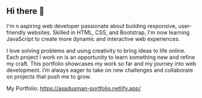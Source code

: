 ## Hi there 👋

I'm n aspiring web developer passionate about building responsive, user-friendly websites. Skilled in HTML, CSS, and Bootstrap, I'm now learning JavaScript to create more dynamic and interactive web experiences.

I love solving problems and using creativity to bring ideas to life online. Each project I work on is an opportunity to learn something new and refine my craft. This portfolio showcases my work so far and my journey into web development. I’m always eager to take on new challenges and collaborate on projects that push me to grow.

My Portfolio: https://asadusman-portfolio.netlify.app/

<!--
**m-asadusman/m-asadusman** is a ✨ _special_ ✨ repository because its `README.md` (this file) appears on your GitHub profile.

Here are some ideas to get you started:

- 🔭 I’m currently working on ...
- 🌱 I’m currently learning ...
- 👯 I’m looking to collaborate on ...
- 🤔 I’m looking for help with ...
- 💬 Ask me about ...
- 📫 How to reach me: ...
- 😄 Pronouns: ...
- ⚡ Fun fact: ...
-->
